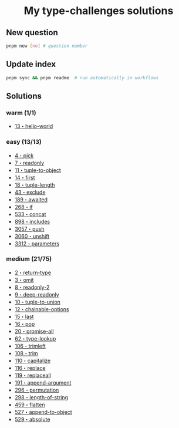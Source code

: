<h1 align="center">My type-challenges solutions</h1>

## New question

```bash
pnpm new [no] # question number
```

## Update index

```bash
pnpm sync && pnpm readme  # run automatically in workflows
```

## Solutions

<!--challenges-start-->
<h3>warm (1/1)</h3><ul><li><a href="./questions/00013-warm-hello-world" target="_blank">13・hello-world</a> </li></ul><h3>easy (13/13)</h3><ul><li><a href="./questions/00004-easy-pick" target="_blank">4・pick</a> </li><li><a href="./questions/00007-easy-readonly" target="_blank">7・readonly</a> </li><li><a href="./questions/00011-easy-tuple-to-object" target="_blank">11・tuple-to-object</a> </li><li><a href="./questions/00014-easy-first" target="_blank">14・first</a> </li><li><a href="./questions/00018-easy-tuple-length" target="_blank">18・tuple-length</a> </li><li><a href="./questions/00043-easy-exclude" target="_blank">43・exclude</a> </li><li><a href="./questions/00189-easy-awaited" target="_blank">189・awaited</a> </li><li><a href="./questions/00268-easy-if" target="_blank">268・if</a> </li><li><a href="./questions/00533-easy-concat" target="_blank">533・concat</a> </li><li><a href="./questions/00898-easy-includes" target="_blank">898・includes</a> </li><li><a href="./questions/03057-easy-push" target="_blank">3057・push</a> </li><li><a href="./questions/03060-easy-unshift" target="_blank">3060・unshift</a> </li><li><a href="./questions/03312-easy-parameters" target="_blank">3312・parameters</a> </li></ul><h3>medium (21/75)</h3><ul><li><a href="./questions/00002-medium-return-type" target="_blank">2・return-type</a> </li><li><a href="./questions/00003-medium-omit" target="_blank">3・omit</a> </li><li><a href="./questions/00008-medium-readonly-2" target="_blank">8・readonly-2</a> </li><li><a href="./questions/00009-medium-deep-readonly" target="_blank">9・deep-readonly</a> </li><li><a href="./questions/00010-medium-tuple-to-union" target="_blank">10・tuple-to-union</a> </li><li><a href="./questions/00012-medium-chainable-options" target="_blank">12・chainable-options</a> </li><li><a href="./questions/00015-medium-last" target="_blank">15・last</a> </li><li><a href="./questions/00016-medium-pop" target="_blank">16・pop</a> </li><li><a href="./questions/00020-medium-promise-all" target="_blank">20・promise-all</a> </li><li><a href="./questions/00062-medium-type-lookup" target="_blank">62・type-lookup</a> </li><li><a href="./questions/00106-medium-trimleft" target="_blank">106・trimleft</a> </li><li><a href="./questions/00108-medium-trim" target="_blank">108・trim</a> </li><li><a href="./questions/00110-medium-capitalize" target="_blank">110・capitalize</a> </li><li><a href="./questions/00116-medium-replace" target="_blank">116・replace</a> </li><li><a href="./questions/00119-medium-replaceall" target="_blank">119・replaceall</a> </li><li><a href="./questions/00191-medium-append-argument" target="_blank">191・append-argument</a> </li><li><a href="./questions/00296-medium-permutation" target="_blank">296・permutation</a> </li><li><a href="./questions/00298-medium-length-of-string" target="_blank">298・length-of-string</a> </li><li><a href="./questions/00459-medium-flatten" target="_blank">459・flatten</a> </li><li><a href="./questions/00527-medium-append-to-object" target="_blank">527・append-to-object</a> </li><li><a href="./questions/00529-medium-absolute" target="_blank">529・absolute</a> </li></ul>
<!--challenges-end-->
